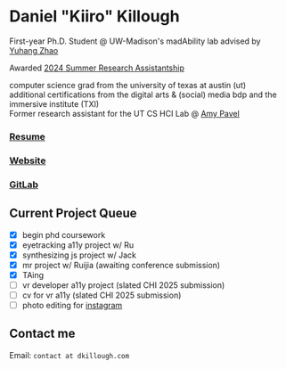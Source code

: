 # Daniel "Kiiro" Killough

First-year Ph.D. Student @ UW-Madison's madAbility lab advised by [Yuhang Zhao](https://www.yuhangz.com)

Awarded [2024 Summer Research Assistantship](https://www.cs.wisc.edu/summer-research-assistantship/)

computer science grad from the university of texas at austin (ut)
\
additional certifications from the digital arts & (social) media bdp and the immersive institute (TXI)
\
Former research assistant for the UT CS HCI Lab @ [Amy Pavel](https://amypavel.com/)

### [Resume](https://drive.google.com/file/d/1XQNgKpj7f27nfYVgPPQ7o2KsROVk_Dnu/view)
### [Website](https://dkillough.com/)
### [GitLab](https://gitlab.com/dkillough)

## Current Project Queue
- [x] begin phd coursework
- [x] eyetracking a11y project w/ Ru
- [x] synthesizing js project w/ Jack
- [x] mr project w/ Ruijia (awaiting conference submission)
- [x] TAing
- [ ] vr developer a11y project (slated CHI 2025 submission)
- [ ] cv for vr a11y (slated CHI 2025 submission)
- [ ] photo editing for [instagram](https://www.instagram.com/de.kilo/)

## Contact me
Email: `contact at dkillough.com`
